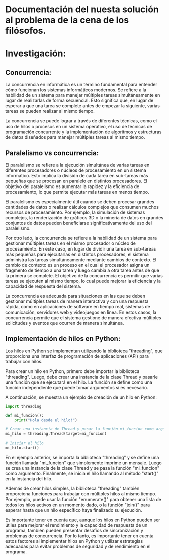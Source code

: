 # Documentación del nuesta solución al problema de la cena de los filósofos.

# Investigación:

## Concurrencia:
La concurrencia en informática es un término fundamental para entender cómo funcionan los sistemas informáticos modernos. Se refiere a la habilidad de un sistema para manejar múltiples tareas simultáneamente en lugar de realizarlas de forma secuencial. Esto significa que, en lugar de esperar a que una tarea se complete antes de empezar la siguiente, varias tareas se pueden realizar al mismo tiempo.

La concurrencia se puede lograr a través de diferentes técnicas, como el uso de hilos o procesos en un sistema operativo, el uso de técnicas de programación concurrente y la implementación de algoritmos y estructuras de datos diseñados para manejar múltiples tareas al mismo tiempo.

## Paralelismo vs concurrencia:
El paralelismo se refiere a la ejecución simultánea de varias tareas en diferentes procesadores o núcleos de procesamiento en un sistema informático. Esto implica la división de cada tarea en sub-tareas más pequeñas que se procesan en paralelo en distintos procesadores. El objetivo del paralelismo es aumentar la rapidez y la eficiencia de procesamiento, lo que permite ejecutar más tareas en menos tiempo.

El paralelismo es especialmente útil cuando se deben procesar grandes cantidades de datos o realizar cálculos complejos que consumen muchos recursos de procesamiento. Por ejemplo, la simulación de sistemas complejos, la renderización de gráficos 3D o la minería de datos en grandes conjuntos de datos pueden beneficiarse significativamente del uso del paralelismo.

Por otro lado, la concurrencia se refiere a la habilidad de un sistema para gestionar múltiples tareas en el mismo procesador o núcleo de procesamiento. En este caso, en lugar de dividir una tarea en sub-tareas más pequeñas para ejecutarlas en distintos procesadores, el sistema administra las tareas simultáneamente mediante cambios de contexto. El cambio de contexto es un proceso en el cual el procesador asigna un fragmento de tiempo a una tarea y luego cambia a otra tarea antes de que la primera se complete. El objetivo de la concurrencia es permitir que varias tareas se ejecuten al mismo tiempo, lo cual puede mejorar la eficiencia y la capacidad de respuesta del sistema.

La concurrencia es adecuada para situaciones en las que se deben gestionar múltiples tareas de manera interactiva y con una respuesta rápida, como en aplicaciones de software en tiempo real, sistemas de comunicación, servidores web y videojuegos en línea. En estos casos, la concurrencia permite que el sistema gestione de manera efectiva múltiples solicitudes y eventos que ocurren de manera simultánea.

## Implementación de hilos en Python:

Los hilos en Python se implementan utilizando la biblioteca "threading", que proporciona una interfaz de programación de aplicaciones (API) para trabajar con hilos.

Para crear un hilo en Python, primero debe importar la biblioteca "threading". Luego, debe crear una instancia de la clase Thread y pasarle una función que se ejecutará en el hilo. La función se define como una función independiente que puede tomar argumentos si es necesario.

A continuación, se muestra un ejemplo de creación de un hilo en Python:

```python
import threading

def mi_funcion():
    print("Hola desde el hilo!")

# Crear una instancia de Thread y pasar la función mi_funcion como argumento
mi_hilo = threading.Thread(target=mi_funcion)

# Iniciar el hilo
mi_hilo.start()

```
En el ejemplo anterior, se importa la biblioteca "threading" y se define una función llamada "mi_funcion" que simplemente imprime un mensaje. Luego se crea una instancia de la clase Thread y se pasa la función "mi_funcion" como argumento. Finalmente, se inicia el hilo llamando al método "start()" en la instancia del hilo.

Además de crear hilos simples, la biblioteca "threading" también proporciona funciones para trabajar con múltiples hilos al mismo tiempo. Por ejemplo, puede usar la función "enumerate()" para obtener una lista de todos los hilos activos en un momento dado, o la función "join()" para esperar hasta que un hilo específico haya finalizado su ejecución.

Es importante tener en cuenta que, aunque los hilos en Python pueden ser útiles para mejorar el rendimiento y la capacidad de respuesta de un programa, también pueden presentar desafíos de sincronización y problemas de concurrencia. Por lo tanto, es importante tener en cuenta estos factores al implementar hilos en Python y utilizar estrategias adecuadas para evitar problemas de seguridad y de rendimiento en el programa.